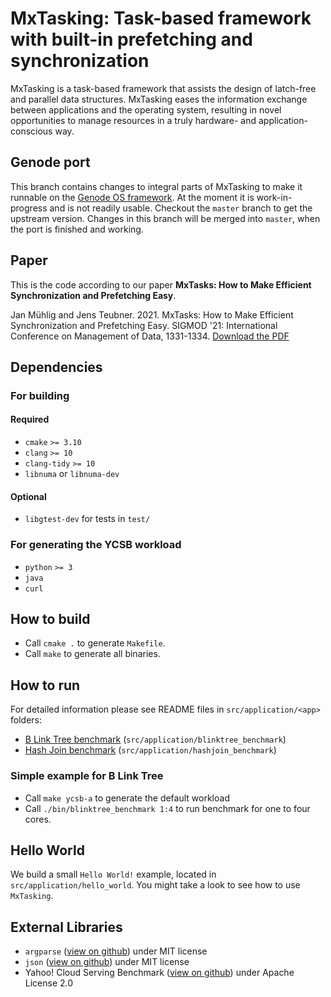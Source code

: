 # MxTasking: Task-based framework with built-in prefetching and synchronization

MxTasking is a task-based framework that assists the design of latch-free and parallel data structures. 
MxTasking eases the information exchange between applications and the operating system, resulting in novel opportunities to manage resources in a truly hardware- and application-conscious way.

## Genode port
This branch contains changes to integral parts of MxTasking to make it runnable on the [Genode OS framework](https://genode.org).
At the moment it is work-in-progress and is not readily usable. Checkout the `master` branch to get the upstream version.
Changes in this branch will be merged into `master`, when the port is finished and working.

## Paper
This is the code according to our paper **MxTasks: How to Make Efficient Synchronization and Prefetching Easy**.

Jan Mühlig and Jens Teubner. 2021. MxTasks: How to Make Efficient Synchronization and Prefetching Easy. SIGMOD '21: International Conference on Management of Data, 1331-1334. [Download the PDF](https://doi.org/10.1145/3448016.3457268)

## Dependencies
### For building
#### Required
* `cmake` `>= 3.10`
* `clang` `>= 10`
* `clang-tidy` `>= 10`
* `libnuma` or `libnuma-dev`

#### Optional
* `libgtest-dev` for tests in `test/`

### For generating the YCSB workload
* `python` `>= 3`
* `java`
* `curl`

## How to build
* Call `cmake .` to generate `Makefile`.
* Call `make` to generate all binaries.

## How to run
For detailed information please see README files in `src/application/<app>` folders:

* [B Link Tree benchmark](src/application/blinktree_benchmark/README.md)  (`src/application/blinktree_benchmark`)
* [Hash Join benchmark](src/application/hashjoin_benchmark/README.md) (`src/application/hashjoin_benchmark`)

### Simple example for B Link Tree
* Call `make ycsb-a` to generate the default workload
* Call `./bin/blinktree_benchmark 1:4` to run benchmark for one to four cores.

## Hello World
We build a small `Hello World!` example, located in `src/application/hello_world`. 
You might take a look to see how to use `MxTasking`.

## External Libraries
* `argparse` ([view on github](https://github.com/p-ranav/argparse)) under MIT license
* `json` ([view on github](https://github.com/nlohmann/json)) under MIT license
* Yahoo! Cloud Serving Benchmark ([view on github](https://github.com/brianfrankcooper/YCSB)) under  Apache License 2.0
